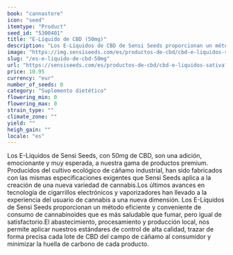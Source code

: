 ```yaml
---
book: "cannastore"
icon: "seed"
itemtype: "Product"
seed_id: "5300401"
title: "E-Líquido de CBD (50mg)"
description: "Los E-Líquidos de CBD de Sensi Seeds proporcionan un método eficiente de consumo de cannabinoides que es más saludable que fumar, pero igual desatisfactorio."
image: "https://img.sensiseeds.com/es/productos-de-cbd/cbd-e-liquidos-sativa-image.png"
slug: "/es-e-liquido-de-cbd-50mg"
url: "https://sensiseeds.com/es/productos-de-cbd/cbd-e-liquidos-sativa?a_aid=cannastore"
price: 10.95
currency: "eur"
number_of_seeds: 0
category: "Suplemento dietético"
flowering_min: 0
flowering_max: 0
strain_type: ""
climate_zone: ""
yield: ""
heigh_gain: ""
locale: "es"
---
```

Los E-Líquidos de Sensi Seeds, con 50mg de CBD, son una adición, emocionante y muy esperada, a nuestra gama de productos premium. Producidos del cultivo ecológico de cáñamo industrial, han sido fabricados con las mismas especificaciones exigentes que Sensi Seeds aplica a la creación de una nueva variedad de cannabis.Los últimos avances en tecnología de cigarrillos electrónicos y vaporizadores han llevado a la experiencia del usuario de cannabis a una nueva dimensión. Los E-Líquidos de Sensi Seeds proporcionan un método eficiente y conveniente de consumo de cannabinoides que es más saludable que fumar, pero igual de satisfactorio.El abastecimiento, procesamiento y producción local, nos permite aplicar nuestros estándares de control de alta calidad, trazar de forma precisa cada lote de CBD del campo de cáñamo al consumidor y minimizar la huella de carbono de cada producto.
